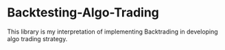 # Backtesting-Algo-Trading
This library is my interpretation of implementing Backtrading in developing algo trading strategy.
